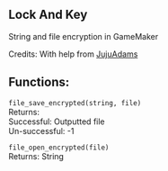 ## Lock And Key
String and file encryption in GameMaker

Credits:
With help from [JujuAdams](https://github.com/JujuAdams)

## Functions:
`file_save_encrypted(string, file)`</br>
Returns: </br>
  Successful: Outputted file</br>
  Un-successful: -1</br>

`file_open_encrypted(file)`</br>
Returns: String
